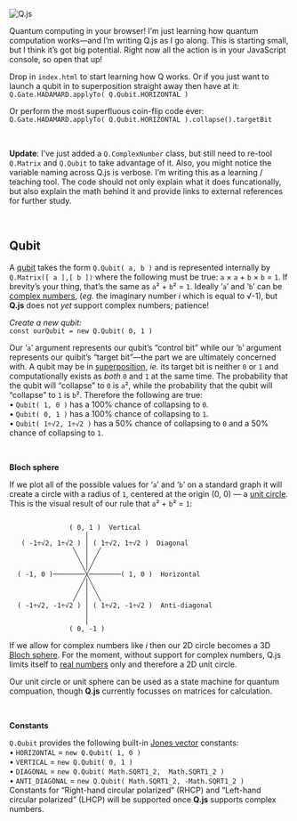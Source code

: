 

![Q.js](https://github.com/stewdio/q.js/raw/master/Assets/q.png "Q.js")

Quantum computing in your browser! I’m just learning how quantum 
computation works—and I’m writing Q.js as I go along. This is starting small, 
but I think it’s got big potential. Right now all the action is in your 
JavaScript console, so open that up!

Drop in `index.html` to start learning how Q works. 
Or if you just want to launch a qubit in to 
superposition straight away then have at it:  
`Q.Gate.HADAMARD.applyTo( Q.Qubit.HORIZONTAL )`  

Or perform the most superfluous coin-flip code ever:  
`Q.Gate.HADAMARD.applyTo( Q.Qubit.HORIZONTAL ).collapse().targetBit`

&nbsp;  

**Update**: I’ve just added a `Q.ComplexNumber` class, but still need to re-tool 
`Q.Matrix` and `Q.Qubit` to take advantage of it. 
Also, you might notice the variable naming across Q.js is verbose. I’m writing this as a learning / teaching tool. The code should not only explain
what it does funcationally, but also explain the math behind it and provide
links to external references for further study.



&nbsp;  


Qubit
------------------------------------------------------------------------------
A [qubit](https://en.wikipedia.org/wiki/Qubit) takes the form 
`Q.Qubit( a, b )` and is represented internally by `Q.Matrix([ a ],[ b ])` 
where the following must be true: `a` × `a` + `b` × `b` = `1`.
If brevity’s your thing, that’s the same as `a`² + `b`² = `1`. Ideally ‘`a`’ 
and ‘`b`’ can be 
[complex numbers](https://en.wikipedia.org/wiki/Complex_number),
(_eg._ the imaginary number _i_ which is equal to √-1),
but **Q.js** does not _yet_ support complex numbers; patience!

_Create a new qubit:_  
`const ourQubit = new Q.Qubit( 0, 1 )`

Our ‘`a`’ argument represents our qubit’s “control bit” while our ‘`b`’ 
argument represents our quibit’s “target bit”—the part we are ultimately 
concerned with. A qubit may be in 
[superposition](https://en.wikipedia.org/wiki/Quantum_superposition), _ie._ 
its target bit is neither `0` or `1` and computationally exists as _both_ `0` 
and `1` at the same time. The probability that the qubit will “collapse” to 
`0` is `a`², while the probability that the qubit will “collapse” to `1` is 
`b`². Therefore the following are true:  
• `Qubit( 1, 0 )` has a 100% chance of collapsing to `0`.  
• `Qubit( 0, 1 )` has a 100% chance of collapsing to `1`.  
• `Qubit( 1÷√2, 1÷√2 )` has a 50% chance of collapsing to `0` and a 50% chance
of collapsing to `1`.  

&nbsp;   

**Bloch sphere**

If we plot all of the possible values for ‘`a`’ and ‘`b`’ on a standard graph
it will create a circle with a radius of `1`, centered at the origin (0, 0) —
a [unit circle](https://en.wikipedia.org/wiki/Unit_circle). This is the visual
result of our rule that `a`² + `b`² = `1`:
```
             
               ( 0, 1 )  Vertical
                   │
   ( -1÷√2, 1÷√2 ) │ ( 1÷√2, 1÷√2 )  Diagonal
                ╲  │  ╱
                 ╲ │ ╱
                  ╲│╱
  ( -1, 0 )────────╳────────( 1, 0 )  Horizontal
                  ╱│╲
                 ╱ │ ╲
                ╱  │  ╲
  ( -1÷√2, -1÷√2 ) │ ( 1÷√2, -1÷√2 )  Anti-diagonal
                   │
                   │
               ( 0, -1 )

```

If we allow for complex numbers like _i_ then our 2D circle becomes a 3D 
[Bloch sphere](https://en.wikipedia.org/wiki/Bloch_sphere).
For the moment, without support for complex numbers, Q.js limits itself to 
[real numbers](https://en.wikipedia.org/wiki/Real_number) only and therefore 
a 2D unit circle.

Our unit circle or unit sphere can be used as a state machine for quantum 
compuation, though **Q.js** currently focusses on matrices for calculation.

&nbsp;  


**Constants**

`Q.Qubit` provides the following built-in 
[Jones vector](https://en.wikipedia.org/wiki/Jones_calculus#Jones_vectors)
constants:  
• `HORIZONTAL` = `new Q.Qubit( 1, 0 )`  
• `VERTICAL` = `new Q.Qubit( 0, 1 )`  
• `DIAGONAL` = `new Q.Qubit( Math.SQRT1_2,  Math.SQRT1_2 )`  
• `ANTI_DIAGONAL` = `new Q.Qubit( Math.SQRT1_2, -Math.SQRT1_2 )`  
Constants for “Right-hand circular polarized” (RHCP) and 
“Left-hand circular polarized” (LHCP) will be supported once **Q.js** 
supports complex numbers.



